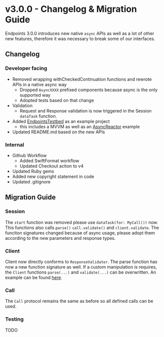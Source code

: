# v3.0.0 - Changelog & Migration Guide

Endpoints 3.0.0 introduces new native `async` APIs as well as a lot of other new features, therefore it was necessary to break some of our interfaces.

## Changelog
### Developer facing
- Removed wrapping withCheckedContinuation functions and rewrote APIs in a native async way
  - Dropped `AsyncXXXX` prefixed components because async is the only supported way
  - Adopted tests based on that change
- Validation
  - Request and Response validation is now triggered in the Session `dataTask` function.
- Added [EndpointsTestbed](../EndpointsTestbed) as an example project
  - this includes a MVVM as well as an [AsyncReactor](https://github.com/diamirio/AsyncReactor) example
- Updated README.md based on the new APIs

  
### Internal
- Github Workflow
  - Added SwiftFormat workflow
  - Updated Checkout action to v4
- Updated Ruby gems
- Added new copyright statement in code
- Updated .gitignore

## Migration Guide
### Session
The `start` function was removed please use `dataTask(for: MyCall())` now. This functions also calls `parse()` `call.validate()` and `client.validate`. The funciton signatures changed because of async usage, please adopt them according to the new parameters and response types. 

### Client
Client now directly conforms to `ResponseValidator`. The parse function has now a new function signature as well. If a custom manipulation is requires, the `Client` functions `parse(...)` and `validate(...)` can be overwritten. An example can be found [here](../EndpointsTestbed/EndpointsTestbed/Networking/ManipulatedHTTPBinClient.swift).

### Call
The `Call` protocol remains the same as before so all defined calls can be used.

### Testing 
TODO


